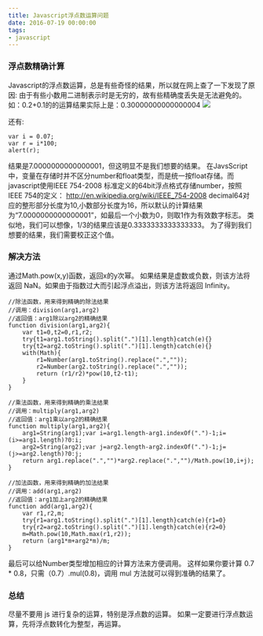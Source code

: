 ```yaml
---
title: Javascript浮点数运算问题
date: 2016-07-19 00:00:00
tags:
- javascript
---
```


### 浮点数精确计算

Javascript的浮点数运算，总是有些奇怪的结果，所以就在网上查了一下发现了原因:
由于有些小数用二进制表示时是无穷的，故有些精确度丢失是无法避免的。
如：0.2+0.1的的运算结果实际上是：0.30000000000000004
![](/images/20151110/example.png)

<!-- more -->

还有:
```
var i = 0.07;
var r = i*100;
alert(r);
```
结果是7.0000000000000001，但这明显不是我们想要的结果。
在JavsScript中，变量在存储时并不区分number和float类型，而是统一按float存储。而javascript使用IEEE 754-2008 标准定义的64bit浮点格式存储number，按照IEEE 754的定义： http://en.wikipedia.org/wiki/IEEE_754-2008
decimal64对应的整形部分长度为10,小数部分长度为16，所以默认的计算结果为“7.0000000000000001”，如最后一个小数为0，则取1作为有效数字标志。
类似地，我们可以想像，1/3的结果应该是0.3333333333333333。
为了得到我们想要的结果，我们需要校正这个值。

### 解决方法

通过Math.pow(x,y)函数，返回x的y次幂。
如果结果是虚数或负数，则该方法将返回 NaN。如果由于指数过大而引起浮点溢出，则该方法将返回 Infinity。

```
//除法函数，用来得到精确的除法结果     
//调用：division(arg1,arg2)      
//返回值：arg1除以arg2的精确结果   
function division(arg1,arg2){   
    var t1=0,t2=0,r1,r2;   
    try{t1=arg1.toString().split(".")[1].length}catch(e){}   
    try{t2=arg2.toString().split(".")[1].length}catch(e){}   
    with(Math){   
        r1=Number(arg1.toString().replace(".",""));   
        r2=Number(arg2.toString().replace(".",""));    
        return (r1/r2)*pow(10,t2-t1);   
    }   
}   

//乘法函数，用来得到精确的乘法结果       
//调用：multiply(arg1,arg2)      
//返回值：arg1乘以arg2的精确结果      
function multiply(arg1,arg2){   
    arg1=String(arg1);var i=arg1.length-arg1.indexOf(".")-1;i=(i>=arg1.length)?0:i;   
    arg2=String(arg2);var j=arg2.length-arg2.indexOf(".")-1;j=(j>=arg2.length)?0:j;   
    return arg1.replace(".","")*arg2.replace(".","")/Math.pow(10,i+j);   
}    

//加法函数，用来得到精确的加法结果            
//调用：add(arg1,arg2)      
//返回值：arg1加上arg2的精确结果      
function add(arg1,arg2){   
    var r1,r2,m;   
    try{r1=arg1.toString().split(".")[1].length}catch(e){r1=0}   
    try{r2=arg2.toString().split(".")[1].length}catch(e){r2=0}   
    m=Math.pow(10,Math.max(r1,r2));   
    return (arg1*m+arg2*m)/m;   
}
```
最后可以给Number类型增加相应的计算方法来方便调用。
这样如果你要计算 0.7 * 0.8，只需（0.7）.mul(0.8)，调用 mul 方法就可以得到准确的结果了。

### 总结

尽量不要用 js 进行复杂的运算，特别是浮点数的运算。
如果一定要进行浮点数运算，先将浮点数转化为整型，再运算。
